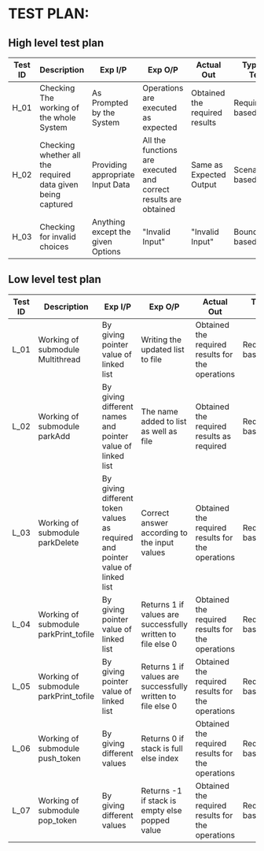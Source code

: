 # TEST PLAN:

## High level test plan

| **Test ID** | **Description** | **Exp I/P** | **Exp O/P** | **Actual Out** |**Type Of Test** 
|-------------|-----------------|-------------|-------------|----------------|-----------------
|H_01|Checking The working of the whole System |As Prompted by the System |Operations are executed as expected|Obtained the required results|Requirement based |
|H_02|Checking whether all the required data given being captured| Providing appropriate Input Data  | All the functions are executed and correct results are obtained|Same as Expected Output|Scenario based|
|H_03|Checking for invalid choices |  Anything except the given Options| "Invalid Input" |"Invalid Input" | Boundary based    |

## Low level test plan

| **Test ID** | **Description** | **Exp I/P** | **Exp O/P** | **Actual Out** |**Type Of Test**  |    
|-------------|-----------------|-------------|-------------|----------------|------------------|
|  L_01       |Working of submodule Multithread  |    By giving pointer value of linked list| Writing the updated list to file |Obtained the required results for the operations|Requirement based    |
|  L_02       |Working of submodule parkAdd   |    By giving different names and pointer value of linked list | The name added to list as well as file |Obtained the required results as required |Requirement based    |
|  L_03       |Working of submodule parkDelete  |    By giving different token values as required and pointer value of linked list| Correct answer according to the input values |Obtained the required results for the operations|Requirement based    |
|  L_04       |Working of submodule parkPrint_tofile  |    By giving pointer value of linked list| Returns 1 if values are successfully written to file else 0 |Obtained the required results for the operations|Requirement based    |
|  L_05       |Working of submodule parkPrint_tofile  |    By giving pointer value of linked list| Returns 1 if values are successfully written to file else 0 |Obtained the required results for the operations|Requirement based    |
|  L_06       |Working of submodule push_token  |    By giving different values| Returns 0 if stack is full else index |Obtained the required results for the operations|Requirement based    |
|  L_07       |Working of submodule pop_token  |    By giving different values| Returns -1 if stack is empty else popped value |Obtained the required results for the operations|Requirement based    |

